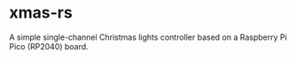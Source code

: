 # xmas-rs

A simple single-channel Christmas lights controller based on a Raspberry Pi Pico (RP2040) board.
